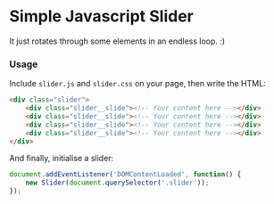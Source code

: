 # Simple Javascript Slider

It just rotates through some elements in an endless loop. :)

### Usage

Include `slider.js` and `slider.css` on your page, then write the HTML:

```html
<div class="slider">
    <div class="slider__slide"><!-- Your content here --></div>
    <div class="slider__slide"><!-- Your content here --></div>
    <div class="slider__slide"><!-- Your content here --></div>
    <div class="slider__slide"><!-- Your content here --></div>
</div>
```

And finally, initialise a slider:

```javascript
document.addEventListener('DOMContentLoaded', function() {
    new Slider(document.querySelector('.slider'));
});
```